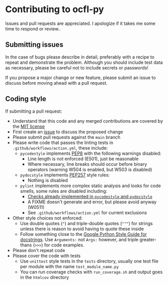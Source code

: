 # Contributing to ocfl-py

Issues and pull requests are appreciated. I apologize if it takes me some time to respond or review..

## Submitting issues

In the case of bugs please describe in detail, preferably with a recipe to repeat and demonstrate the problem. Although you should include test data as necessary, please be careful not to include secrets or passwords!

If you propose a major change or new feature, please submit an issue to discuss before moving ahead with a pull request.

## Coding style

If submitting a pull request:

   * Understand that this code and any merged contributions are covered by the [MIT license](LICENSE.txt)
   * First create an [issue](https://github.com/zimeon/ocfl-py/issues) to discuss the proposed change
   * Please submit pull requests against the `main` branch
   * Please write code that passes the linting tests in `.github/workflows/action.yml`, these include:
     * `pycodestyle` implements [PEP8](https://www.python.org/dev/peps/pep-0008/) with the following warnings disabled:
       * Line length is not enforced (E501), just be reasonable
       * Where necessary, line breaks should occur before binary operators (warning W504 is enabled, but W503 is disabled)
     * `pydocstyle` implements [PEP257](https://www.python.org/dev/peps/pep-0257/) style rules:
       * Nothing is disabled
     * `pylint` implements more complex static analysis and looks for code smells, some rules are disabled including:
       * [Checks already implemented in `pycodestyle` and `pydocstyle`](http://pylint.pycqa.org/en/latest/faq.html#i-am-using-another-popular-linter-alongside-pylint-which-messages-should-i-disable-to-avoid-duplicates)
       * A FIXME doesn't generate and error, but please avoid anyway (W0511)
       * See `.github/workflows/action.yml` for current exclusions
   * Other style choices not enforced:
     * Use double quotes (`"`) and triple-double quotes (`"""`) for strings unless there is reason to avoid having to quote these inside
     * Follow something close to the [Google Python Style Guide for docstrings](https://google.github.io/styleguide/pyguide.html#38-comments-and-docstrings). Use `Arguments:` not `Args:` however, and triple greater-thans (`>>>`) for code examples.
   * Please don't repeat code
   * Please cover the code with tests
     * Use `unittest` style tests in the `tests` directory, usually one test file per module with the name `test_module_name.py`
     * You can run coverage checks with `run_coverage.sh` and output goes in the `htmlcov` directory
